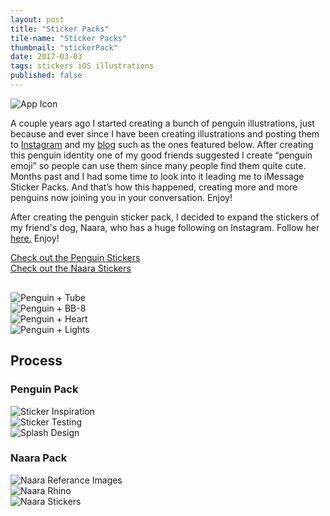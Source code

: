 ```yaml
---
layout: post
title: "Sticker Packs"
tile-name: "Sticker Packs"
thumbnail: "stickerPack"
date: 2017-03-03
tags: stickers iOS illustrations
published: false
---
```


<div class="image-container">
<img src="../img/stickerPack/stickerpackHero.png" alt="App Icon" class="image-center"/>
</div>

A couple years ago I started creating a bunch of penguin illustrations, just because and ever since I have been creating illustrations and posting them to <a href="https://www.instagram.com/naher94/">Instagram</a> and my <a href="http://blog.rehanbutt.com">blog</a> such as the ones featured below. After creating this penguin identity one of my good friends suggested I create “penguin emoji” so people can use them since many people find them quite cute. Months past and I had some time to look into it leading me to iMessage Sticker Packs. And that’s how this happened, creating more and more penguins now joining you in your conversation. Enjoy!

After creating the penguin sticker pack, I decided to expand the stickers of my friend's dog, Naara, who has a huge following on Instagram. Follow her <a target="_blank" href="https://www.instagram.com/naara.thehusky/">here.</a> Enjoy!

<div class="grid-x grid-margin-x grid-margin-y">
  <div class="cell medium-6">
    <a target="_blank" href="http://penguin.rehanbutt.com">
        <div class="stickerpack-button content-button"> Check out the Penguin Stickers
        </div>
    </a>
  </div>

  <div class="cell medium-6">
    <a target="_blank" href="http://naara.rehanbutt.com">
        <div class="stickerpacknaara-button content-button"> Check out the Naara Stickers
        </div>
    </a>
  </div>
</div>

<div class="grid-x" style="padding:0px; margin:30px 0px 0px 0px;">
  <div class="small-6 medium-3 cell"><img src="../img/stickerPack/tube.png" alt="Penguin + Tube"/></div>
  <div class="small-6 medium-3 cell"><img src="../img/stickerPack/bb8.png" alt="Penguin + BB-8"/></div>
  <div class="small-6 medium-3 cell"><img src="../img/stickerPack/heart.png" alt="Penguin + Heart"/></div>
  <div class="small-6 medium-3 cell"><img src="../img/stickerPack/lights.png" alt="Penguin + Lights"/></div>
</div>

## Process

### Penguin Pack
<div class="image-container"><img src="../img/stickerPack/stickersInspiration.png" alt="Sticker Inspiration" class="image-center"/></div>
<div class="image-container"><img src="../img/stickerPack/buildTest.png" alt="Sticker Testing"/></div>
<div class="image-container"><img src="../img/stickerPack/splashDesign.png" alt="Splash Design"/></div>

### Naara Pack
<div class="image-container"><img src="../img/stickerPack/naaraResearch.png" alt="Naara Referance Images"/></div>
<div class="image-container"><img src="../img/stickerPack/naaraRhino.png" alt="Naara Rhino"/></div>
<div class="image-container"><img src="../img/stickerPack/naaraStickers.png" alt="Naara Stickers"/></div>
